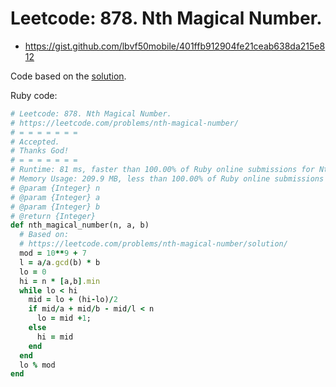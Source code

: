 # Leetcode: 878. Nth Magical Number.

- https://gist.github.com/lbvf50mobile/401ffb912904fe21ceab638da215e812

Code based on the [solution](https://leetcode.com/problems/nth-magical-number/solution/).
 
Ruby code:
```Ruby
# Leetcode: 878. Nth Magical Number.
# https://leetcode.com/problems/nth-magical-number/
# = = = = = = =
# Accepted.
# Thanks God!
# = = = = = = =
# Runtime: 81 ms, faster than 100.00% of Ruby online submissions for Nth Magical Number.
# Memory Usage: 209.9 MB, less than 100.00% of Ruby online submissions for Nth Magical Number.
# @param {Integer} n
# @param {Integer} a
# @param {Integer} b
# @return {Integer}
def nth_magical_number(n, a, b)
  # Based on:
  # https://leetcode.com/problems/nth-magical-number/solution/
  mod = 10**9 + 7
  l = a/a.gcd(b) * b
  lo = 0
  hi = n * [a,b].min
  while lo < hi
    mid = lo + (hi-lo)/2
    if mid/a + mid/b - mid/l < n
      lo = mid +1;
    else
      hi = mid
    end
  end
  lo % mod
end
```
